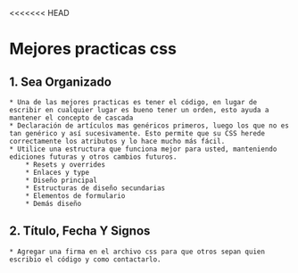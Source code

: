 <<<<<<< HEAD
# Mejores practicas css
## 1. Sea Organizado
    * Una de las mejores practicas es tener el código, en lugar de escribir en cualquier lugar es bueno tener un orden, esto ayuda a mantener el concepto de cascada
    * Declaración de artículos mas genéricos primeros, luego los que no es tan genérico y así sucesivamente. Esto permite que su CSS herede correctamente los atributos y lo hace mucho más fácil.
    * Utilice una estructura que funciona mejor para usted, manteniendo ediciones futuras y otros cambios futuros.
        * Resets y overrides
        * Enlaces y type
        * Diseño principal
        * Estructuras de diseño secundarias
        * Elementos de formulario
        * Demás diseño

## 2. Título, Fecha Y Signos
	* Agregar una firma en el archivo css para que otros sepan quien escribio el código y como contactarlo.

